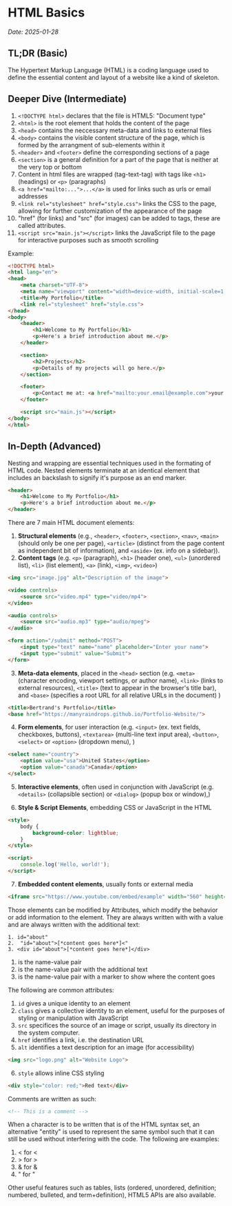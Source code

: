 
# HTML Basics
*Date: 2025-01-28*

## TL;DR (Basic)
The Hypertext Markup Language (HTML) is a coding language used to define the essential content and layout of a website like a kind of skeleton.

## Deeper Dive (Intermediate)
1. `<!DOCTYPE html>` declares that the file is HTML5: "Document type"
2. `<html>` is the root element that holds the content of the page
3. `<head>` contains the neccessary meta-data and links to external files
4. `<body>` contains the visible content structure of the page, which is formed by the arrangment of sub-elements within it
5. `<header>` and `<footer>` define the corresponding sections of a page
6. `<section>` is a general definition for a part of the page that is neither at the very top or bottom
7. Content in html files are wrapped (tag-text-tag) with tags like `<h1>` (headings) or `<p>` (paragraphs)
8. `<a href="mailto:...">...</a>` is used for links such as urls or email addresses
9. `<link rel="stylesheet" href="style.css">` links the CSS to the page, allowing for further customization of the appearance of the page
10. "href" (for links) and "src" (for images) can be added to tags, these are called attributes.
11. `<script src="main.js"></script>` links the JavaScript file to the page for interactive purposes such as smooth scrolling

Example:
```HTML
<!DOCTYPE html>
<html lang="en">
<head>
    <meta charset="UTF-8">
    <meta name="viewport" content="width=device-width, initial-scale=1.0">
    <title>My Portfolio</title>
    <link rel="stylesheet" href="style.css">
</head>
<body>
    <header>
        <h1>Welcome to My Portfolio</h1>
        <p>Here's a brief introduction about me.</p>
    </header>

    <section>
        <h2>Projects</h2>
        <p>Details of my projects will go here.</p>
    </section>

    <footer>
        <p>Contact me at: <a href="mailto:your.email@example.com">your.email@example.com</a></p>
    </footer>

    <script src="main.js"></script>
</body>
</html>

```
## In-Depth (Advanced)
Nesting and wrapping are essential techniques used in the formating of HTML code. Nested elements terminate at an identical element that includes an backslash to signify it's purpose as an end marker.

```HTML
<header>
    <h1>Welcome to My Portfolio</h1>
    <p>Here's a brief introduction about me.</p>
</header>
```

There are 7 main HTML document elements:
1. **Structural elements** (e.g., `<header>`, `<footer>`, `<section>`, `<nav>`, `<main>` (should only be one per page), `<article>` (distinct from the page content as independent bit of information), and `<aside>` (ex. info on a sidebar)).
2. **Content tags** (e.g. `<p>` (paragraph), `<h1>` (header one), `<ul>` (unordered list), `<li>` (list element), `<a>` (link), `<img>`, `<video>`)

```HTML
<img src="image.jpg" alt="Description of the image">

<video controls>
    <source src="video.mp4" type="video/mp4">
</video>

<audio controls>
    <source src="audio.mp3" type="audio/mpeg">
</audio>

<form action="/submit" method="POST">
    <input type="text" name="name" placeholder="Enter your name">
    <input type="submit" value="Submit">
</form>
```

3. **Meta-data elements**, placed in the `<head>` section (e.g. `<meta>` (character encoding, viewport settings, or author name), `<link>` (links to external resources), `<title>` (text to appear in the browser's title bar), and `<base>` (specifies a root URL for all relative URLs in the document) )

```HTML
<title>Bertrand's Portfolio</title>
<base href="https://manyraindrops.github.io/Portfolio-Website/">
```

4. **Form elements**, for user interaction (e.g. `<input>` (ex. text fields, checkboxes, buttons), `<textarea>` (multi-line text input area), `<button>`, `<select>` or `<option>` (dropdown menu), )

```HTML
<select name="country">
    <option value="usa">United States</option>
    <option value="canada">Canada</option>
</select>
```

5. **Interactive elements**, often used in conjunction with JavaScript (e.g. `<details>` (collapsible section) or `<dialog>` (popup box or window),)

6. **Style & Script Elements**, embedding CSS or JavaScript in the HTML

```HTML
<style>
    body {
        background-color: lightblue;
    }
</style>

<script>
    console.log('Hello, world!');
</script>
```

7. **Embedded content elements**, usually fonts or external media

```HTML
<iframe src="https://www.youtube.com/embed/example" width="560" height="315"></iframe>
```

Those elements can be modified by Attributes, which modify the behavior or add information to the element. They are always written with with a value and are always written with the additional text:

```MD
1. id="about"
2.  "id="about">[*content goes here*]<"
3. <div id="about">[*content goes here*]</div>
```
1. is the name-value pair
2. is the name-value pair with the additional text
3. is the name-value pair with a marker to show where the content goes

The following are common attributes:
1. `id` gives a unique identity to an element
2. `class` gives a collective identity to an element, useful for the purposes of styling or manipulation with JavaScript
3. `src` specifices the source of an image or script, usually its directory in the system computer.
4. `href` identifies a link, i.e. the destination URL
5. `alt` identifies a text description for an image (for accessibility)

```HTML
<img src="logo.png" alt="Website Logo">
```

6. `style` allows inline CSS styling

```HTML
<div style="color: red;">Red text</div>
```

Comments are written as such:
```HTML
<!-- This is a comment -->
```

When a character is to be written that is of the HTML syntax set, an alternative "entity" is used to represent the same symbol such that it can still be used without interfering with the code. The following are examples:
1. &lt; for <
2. &gt; for >
3. &amp; for &
4. &quot; for "

Other useful features such as tables, lists (ordered, unordered, definition; numbered, bulleted, and term+definition), HTML5 APIs are also available.
